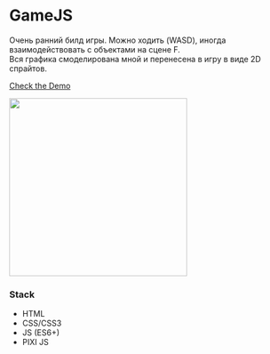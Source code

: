 # GameJS

Очень ранний билд игры. Можно ходить (WASD), иногда взаимодействовать с объектами на сцене F. 
<br>
Вся графика смоделирована мной и перенесена в игру в виде 2D спрайтов. 

<a href="https://stanislavxmov.github.io/portfolio/game.html" target="_blank">Check the Demo</a>

<img src="https://imgshare.io/images/2021/03/03/screen01.png" width="320"/>

### Stack
- HTML
- CSS/CSS3
- JS (ES6+)
- PIXI JS
